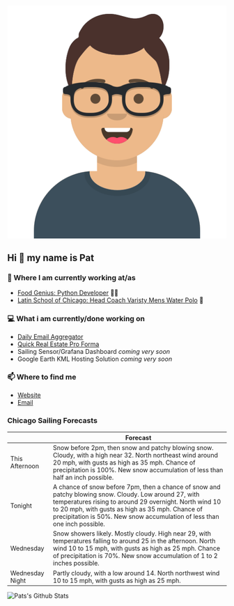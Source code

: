 [![Social banner for p-j-falconer](https://raw.githubusercontent.com/P-J-FALCONER/P-J-FALCONER/master/assets/avataaars.svg)](https://patfalconer.com/)
## Hi :wave: my name is Pat

### 💼 Where I am currently working at/as
- [Food Genius: Python Developer](https://getfoodgenius.com/) 🍔🐍
- [Latin School of Chicago: Head Coach Varisty Mens Water Polo](https://www.latinschool.org/) 🤽


### 💻 What i am currently/done working on
 - [Daily Email Aggregator](https://github.com/P-J-FALCONER/dott_daily_mail)
 - [Quick Real Estate Pro Forma](https://github.com/P-J-FALCONER/henry)
 - Sailing Sensor/Grafana Dashboard *coming very soon*
 - Google Earth KML Hosting Solution *coming very soon*

### 📫 Where to find me
 - [Website](https://patfalconer.com/)
 - [Email](mailto:patrick.j.falconer@gmail.com)


### Chicago Sailing Forecasts
|   | Forecast  |
|---|---|
| This Afternoon | Snow before 2pm, then snow and patchy blowing snow. Cloudy, with a high near 32. North northeast wind around 20 mph, with gusts as high as 35 mph. Chance of precipitation is 100%. New snow accumulation of less than half an inch possible. |
| Tonight | A chance of snow before 7pm, then a chance of snow and patchy blowing snow. Cloudy. Low around 27, with temperatures rising to around 29 overnight. North wind 10 to 20 mph, with gusts as high as 35 mph. Chance of precipitation is 50%. New snow accumulation of less than one inch possible. |
| Wednesday | Snow showers likely. Mostly cloudy. High near 29, with temperatures falling to around 25 in the afternoon. North wind 10 to 15 mph, with gusts as high as 25 mph. Chance of precipitation is 70%. New snow accumulation of 1 to 2 inches possible. |
| Wednesday Night | Partly cloudy, with a low around 14. North northwest wind 10 to 15 mph, with gusts as high as 25 mph. |

![Pats's Github Stats](https://github-readme-stats.vercel.app/api?username=p-j-falconer&show_icons=true&theme=radical)
